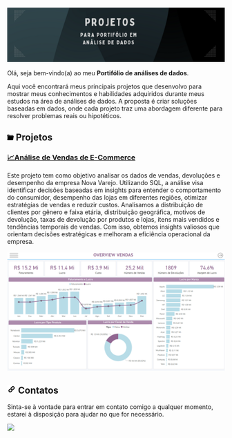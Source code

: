 ![](https://github.com/DuduTrindade/Portifolio/blob/main/imagens/CAPA.png)
<p style="text-align: justify;">

Olá, seja bem-vindo(a) ao meu **Portifólio de análises de dados**.

Aqui você encontrará meus principais projetos que desenvolvo para mostrar meus conhecimentos e habilidades 
adquiridos durante meus estudos na área de análises de dados. A proposta é criar soluções baseadas em dados, onde cada 
projeto traz uma abordagem diferente para resolver problemas reais ou hipotéticos.
</p>

##  ![](https://github.com/DuduTrindade/Portifolio/blob/main/imagens/pasta.png) Projetos

<h3>
	<a href="https://github.com/DuduTrindade/Portifolio/tree/main/Projetos/Projeto%2001%20-%20An%C3%A1lise%20de%20Vendas">
		📈Análise de Vendas de E-Commerce
	</a>
</h3>
Este projeto tem como objetivo analisar os dados de vendas, devoluções e desempenho da empresa Nova Varejo. Utilizando SQL, 
a análise visa identificar decisões baseadas em insights para entender o comportamento do consumidor, desempenho das lojas 
em diferentes regiões, otimizar estratégias de vendas e reduzir custos. Analisamos a distribuição de clientes por gênero e 
faixa etária, distribuição geográfica, motivos de devolução, taxas de devolução por produtos e lojas, itens mais vendidos e 
tendências temporais de vendas. Com isso, obtemos insights valiosos que orientam decisões estratégicas e melhoram a eficiência
operacional da empresa. <br><br>

<div align="center">
	<img width="600" src= https://github.com/DuduTrindade/Portifolio/blob/main/imagens/dash%201.png>
</div>

## ![](https://github.com/DuduTrindade/Portifolio/blob/main/imagens/link.png) Contatos

Sinta-se à vontade para entrar em contato comigo a qualquer momento, estarei à disposição para ajudar no que for necessário.

<a href="https://www.linkedin.com/in/eduardo-trindade-5506921b4/">
<img src= "https://img.shields.io/badge/linkedin-%230077B5.svg?style=for-the-badge&logo=linkedin&logoColor=white"/>           
</a>                
          
